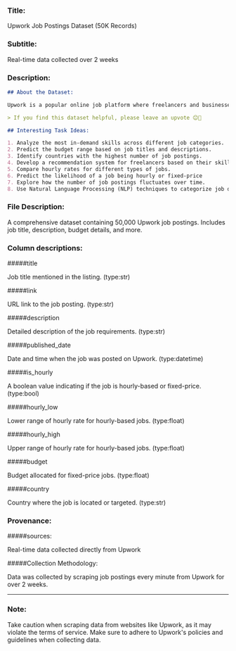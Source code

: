 ### Title:

Upwork Job Postings Dataset (50K Records)

### Subtitle:

Real-time data collected over 2 weeks

### Description:

```markdown
## About the Dataset:

Upwork is a popular online job platform where freelancers and businesses connect. This dataset contains 50,000 job postings from Upwork, spanning various categories and countries. With this dataset, you can analyze job trends, pricing strategies, and geographical preferences of Upwork users.

> If you find this dataset helpful, please leave an upvote 😊🚀

## Interesting Task Ideas:

1. Analyze the most in-demand skills across different job categories.
2. Predict the budget range based on job titles and descriptions.
3. Identify countries with the highest number of job postings.
4. Develop a recommendation system for freelancers based on their skillset.
5. Compare hourly rates for different types of jobs.
6. Predict the likelihood of a job being hourly or fixed-price
7. Explore how the number of job postings fluctuates over time.
8. Use Natural Language Processing (NLP) techniques to categorize job descriptions.


```

### File Description:

A comprehensive dataset containing 50,000 Upwork job postings. Includes job title, description, budget details, and more.

### Column descriptions:

#####title

Job title mentioned in the listing. (type:str)

#####link

URL link to the job posting. (type:str)

#####description

Detailed description of the job requirements. (type:str)

#####published_date

Date and time when the job was posted on Upwork. (type:datetime)

#####is_hourly

A boolean value indicating if the job is hourly-based or fixed-price. (type:bool)

#####hourly_low

Lower range of hourly rate for hourly-based jobs. (type:float)

#####hourly_high

Upper range of hourly rate for hourly-based jobs. (type:float)

#####budget

Budget allocated for fixed-price jobs. (type:float)

#####country

Country where the job is located or targeted. (type:str)

### Provenance:

#####sources:

Real-time data collected directly from Upwork

#####Collection Methodology:

Data was collected by scraping job postings every minute from Upwork for over 2 weeks.

---

### Note:

Take caution when scraping data from websites like Upwork, as it may violate the terms of service. Make sure to adhere to Upwork's policies and guidelines when collecting data.
